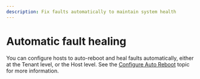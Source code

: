 ```yaml
---
description: Fix faults automatically to maintain system health
---
```


# Automatic fault healing

You can configure hosts to auto-reboot and heal faults automatically, either at the Tenant level, or the Host level. See the [Configure Auto Reboot](../hosts-vms/configure-auto-reboot.md) topic for more information.
